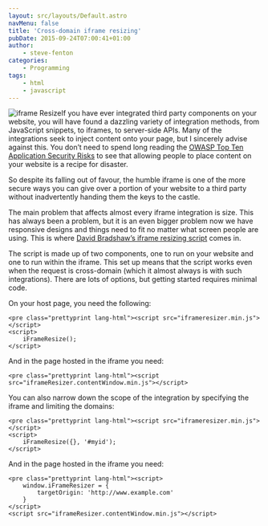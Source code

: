 ```yaml
---
layout: src/layouts/Default.astro
navMenu: false
title: 'Cross-domain iframe resizing'
pubDate: 2015-09-24T07:00:41+01:00
author:
    - steve-fenton
categories:
    - Programming
tags:
    - html
    - javascript
---
```


![iframe Resize](/img/2015/09/iframe-resize1.png)If you have ever integrated third party components on your website, you will have found a dazzling variety of integration methods, from JavaScript snippets, to iframes, to server-side APIs. Many of the integrations seek to inject content onto your page, but I sincerely advise against this. You don’t need to spend long reading the [OWASP Top Ten Application Security Risks](https://www.owasp.org/index.php/Category:OWASP_Top_Ten_Project) to see that allowing people to place content on your website is a recipe for disaster.

So despite its falling out of favour, the humble iframe is one of the more secure ways you can give over a portion of your website to a third party without inadvertently handing them the keys to the castle.

The main problem that affects almost every iframe integration is size. This has always been a problem, but it is an even bigger problem now we have responsive designs and things need to fit no matter what screen people are using. This is where [David Bradshaw’s iframe resizing script](https://github.com/davidjbradshaw/iframe-resizer) comes in.

The script is made up of two components, one to run on your website and one to run within the iframe. This set up means that the script works even when the request is cross-domain (which it almost always is with such integrations). There are lots of options, but getting started requires minimal code.

On your host page, you need the following:

```
<pre class="prettyprint lang-html"><script src="iframeresizer.min.js"></script>
<script>
    iFrameResize();
</script>
```
And in the page hosted in the iframe you need:

```
<pre class="prettyprint lang-html"><script src="iframeResizer.contentWindow.min.js"></script>
```
You can also narrow down the scope of the integration by specifying the iframe and limiting the domains:

```
<pre class="prettyprint lang-html"><script src="iframeresizer.min.js"></script>
<script>
    iFrameResize({}, '#myid');
</script>
```
And in the page hosted in the iframe you need:

```
<pre class="prettyprint lang-html"><script>
    window.iFrameResizer = {
        targetOrigin: 'http://www.example.com'
    }
</script>
<script src="iframeResizer.contentWindow.min.js"></script>
```